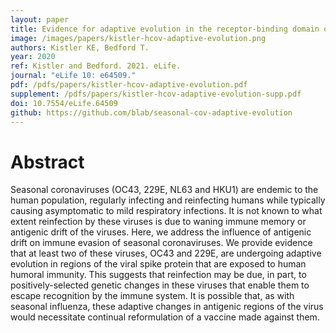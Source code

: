```yaml
---
layout: paper
title: Evidence for adaptive evolution in the receptor-binding domain of seasonal coronaviruses OC43 and 229E
image: /images/papers/kistler-hcov-adaptive-evolution.png
authors: Kistler KE, Bedford T.
year: 2020
ref: Kistler and Bedford. 2021. eLife.
journal: "eLife 10: e64509."
pdf: /pdfs/papers/kistler-hcov-adaptive-evolution.pdf
supplement: /pdfs/papers/kistler-hcov-adaptive-evolution-supp.pdf
doi: 10.7554/eLife.64509
github: https://github.com/blab/seasonal-cov-adaptive-evolution
---
```


# Abstract

Seasonal coronaviruses (OC43, 229E, NL63 and HKU1) are endemic to the human population, regularly infecting and reinfecting humans while typically causing asymptomatic to mild respiratory infections. It is not known to what extent reinfection by these viruses is due to waning immune memory or antigenic drift of the viruses. Here, we address the influence of antigenic drift on immune evasion of seasonal coronaviruses. We provide evidence that at least two of these viruses, OC43 and 229E, are undergoing adaptive evolution in regions of the viral spike protein that are exposed to human humoral immunity. This suggests that reinfection may be due, in part, to positively-selected genetic changes in these viruses that enable them to escape recognition by the immune system. It is possible that, as with seasonal influenza, these adaptive changes in antigenic regions of the virus would necessitate continual reformulation of a vaccine made against them.

